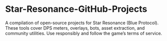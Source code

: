 # Star-Resonance-GitHub-Projects
A compilation of open-source projects for Star Resonance (Blue Protocol). These tools cover DPS meters, overlays, bots, asset extraction, and community utilities. Use responsibly and follow the game’s terms of service.
